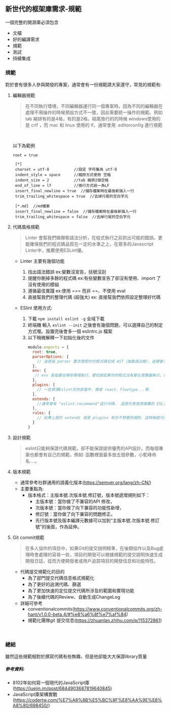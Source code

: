 ## 新世代的框架庫需求-規範
一個完整的開源庫必須包含
* 文檔
* 好的編譯需求
* 規範
* 測試
* 持續集成

### 規範
對於會有很多人參與開發的專案，通常會有一份規範請大家遵守，常見的規範有:
1. 編輯器規範
   > 在不同執行環境，不同編輯器運行同一個專案時。因為不同的編輯器在處理不用操作的時候預設方式不一致，因此需要統一操作的規範。例如tab 縮排有的是4格，有的是2格。結尾換行的的時候 windows使用的是  crlf  ，而 mac 和 linux 使用的 lf。通常會用 .editorconfig 進行規範
   
   </br>
   
   以下為範例
   
   ```.editorconfig 
   root = true

    [*]
    charset = utf-8           //設定 字符集為 utf-8
    indent_style = space      //縮排方式使用 空格 
    indent_size = 2           //tab 縮排2個空格
    end_of_line = lf          //換行方式統一為LF
    insert_final_newline = true  //儲存檔案時在最後新插入一行
    trim_trailing_whitespace = true  //去掉行尾的空白字元

    [*.md]  //md檔案
    insert_final_newline = false  //儲存檔案時在最後新插入一行
    trim_trailing_whitespace = false  //去掉行尾的空白字元
   ```
2. 代碼風格規範 
    > Linter 會幫我們做靜態語法分析，在程式執行之前抓出可能的錯誤。更能確保我們的程式碼品質在一定的水準之上，在眾多的Javascript Linter中，推薦使用ESLint優。
    - Linter 主要有幾個功能
      1. 找出語法錯誤 ex:變數沒宣告，括號沒刮
      2. 提醒你刪掉多餘的程式碼 ex:有些變數宣告了卻沒有使用、import 了沒有使用的模組
      3. 遵循最佳實踐 ex:使用 === 而非 ==、不使用 eval
      4. 直接幫我們的整理代碼 (超強大)  ex: 直接幫我們依照設定整理好代碼
     
    - ESlint 使用方式:
      1. 下載 `npm install eslint -g` 全域下載
      2. 終端機 輸入 `eslint --init` 之後會有幾個問題，可以選擇自己的制定方式喔。設置完後會多一個 eslintrc.js 檔案
      3. 以下稍微解釋一下初始化後的文件
         ``` eslintrc.js
         module.exports = {
           root: true,
           parserOptions: {
             // 這是指 parser 要怎麼把你的程式碼切成 AST（抽象語法樹），這裡會涉及到一些語法分析、詞語分析方面的知識。
           },
           env: {
            // env 是指要在哪些環境執行，譬如說如果你的程式沒有要在瀏覽器執行，那就不應該有 window 或是 document 物件，ESLint 會幫你挑出這些錯誤
           },
           plugins: [
             // 一些資源Eslint的外掛套件，像是 react、flowtype...等。
           ],
           extends: [
             //通常會有 "eslint:recommend"這行代碼， 這是代表使用推薦的 ESLint 設定，可以看![ESLINT官方解釋](https://eslint.org/docs/rules/)裡面打勾的就是他的推薦設定喔。
           ],           
           rules: {
             // 如果上面的 extends 或是 plugins 有你不想要的規則，這時候就可以用 rules 把它蓋掉
           }
         }
         ```
    
    
3. 設計規範
   >  eslint只能夠保證代碼規範，卻不能保證提供優秀的API設計。而每個專案也都會有自己的規範，例如: 函數裡面最多放五個參數，小駝峰命名....。
   

 
4. 版本規範
     - 通常參考社群通用的語義化版本(https://semver.org/lang/zh-CN/)
     - 主要重點為:
       - 版本格式：主版本號.次版本號.修訂號，版本號遞增規則如下：
          - 主版本號：當你做了不兼容的API 修改，
          - 次版本號：當你做了向下兼容的功能性新增，
          - 修訂號：當你做了向下兼容的問題修正。
          - 先行版本號及版本編譯元數據可以加到“主版本號.次版本號.修訂號”的後面，作為延伸。
5. Git commit規範
   > 在多人協作的項目中，如果Git的提交說明精準，在後期協作以及Bug處理時會處理的容易一些，項目的開發可以根據規範的提交說明快速生成開發日誌，從而方便開發者或用戶追踪項目的開發信息和功能特性。
   
     - 代碼提交規範化的目的
       - 為了部門提交代碼信息格式規範化
       - 為了更好的追溯代碼、篩選
       - 為了更加快速的定位提交代碼所涉及的範圍和實現功能
       - 為了後續代碼的Review、自動生成ChangeLog
     - 詳細可參考
       - conventionalcommits(https://www.conventionalcommits.org/zh-hant/v1.0.0-beta.4/#%e8%a6%8f%e7%af%84)
       - 規範化團隊git 提交信息(https://zhuanlan.zhihu.com/p/115372861)

</br>

### 總結

雖然這些規範相對於撰寫代碼有些無趣，但是他卻能大大保證library質量


##### 參考資料: 
- 8102年如何寫一個現代的JavaScript庫(https://juejin.im/post/6844903687819640845)
- JavaScript庫架構實戰(https://codertw.com/%E7%A8%8B%E5%BC%8F%E8%AA%9E%E8%A8%80/698450/)
